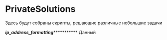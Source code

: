 # PrivateSolutions
Здесь будут собраны скрипты, решающие различные небольшие задачи

*********************ip_address_formatting********************************
Данный 

